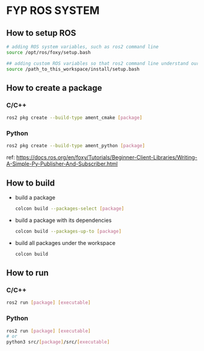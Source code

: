 # FYP ROS SYSTEM

## How to setup ROS
```sh
# adding ROS system variables, such as ros2 command line
source /opt/ros/foxy/setup.bash     

## adding custom ROS variables so that ros2 command line understand our packages, such as msgs, augmentor
source /path_to_this_workspace/install/setup.bash  
```

## How to create a package

### C/C++
```sh
ros2 pkg create --build-type ament_cmake [package]
```

### Python
```sh
ros2 pkg create --build-type ament_python [package]
````
ref: https://docs.ros.org/en/foxy/Tutorials/Beginner-Client-Libraries/Writing-A-Simple-Py-Publisher-And-Subscriber.html

## How to build
* build a package
    ```sh 
    colcon build --packages-select [package]
    ```

* build a package with its dependencies
    ```sh 
    colcon build --packages-up-to [package]
    ```

* build all packages under the workspace 
    ```sh 
    colcon build
    ```


## How to run
### C/C++
```sh 
ros2 run [package] [executable]
```

### Python
```sh 
ros2 run [package] [executable]
# or
python3 src/[package]/src/[executable]
```

